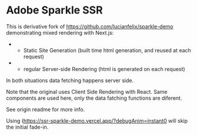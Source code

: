 # Adobe Sparkle SSR

This is derivative fork of https://github.com/lucianfelix/sparkle-demo demonstrating mixed rendering with Next.js:
* * Static Site Generation (built time html generation, and reused at each request)
* * regular Server-side Rendering (html is generated on each request)

In both situations data fetching happens server side.

Note that the original uses Client Side Rendering with React. Same components are used here, only the data fatching functions are diferent.


See origin readme for more info.


Using (https://ssr-sparkle-demo.vercel.app/?debugAnim=instant0 will skip the initial fade-in.